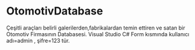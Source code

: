 # OtomotivDatabase
Çeşitli araçları belirli galerilerden,fabrikalardan temin ettiren ve satan bir Otomotiv Firmasının Databasesi.
Visual Studio C# Form kısmında kullanıcı adı=admin , şifre=123 tür. 
